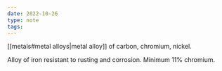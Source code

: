 ```yaml
---
date: 2022-10-26
type: note
tags:
---
```


[[metals#metal alloys|metal alloy]] of carbon, chromium, nickel.

Alloy of iron resistant to rusting and corrosion.
Minimum 11% chromium.
